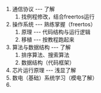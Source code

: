 1. 通信协议 --- 了解
	1. 找例程修改，结合freertos运行
2. 操作系统 --- 熟练掌握（freertos）
	1. 原理 --- 代码结构与运行逻辑
	2. 移植 --- 按教程跑起来
3. 算法与数据结构 --- 了解
	1. 排序算法、搜索算法
	2. 数据结构（代码框架）
4. 芯片运行原理 --- 浅显了解
5. 数电（基础）系统学习（模电了解）
6. 